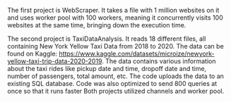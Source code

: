 The first project is WebScraper. It takes a file with 1 million websites on it and uses worker pool with 100 workers, meaning it concurrently visits 100 websites at the same time, bringing down the execution time. 

The second project is TaxiDataAnalysis. It reads 18 different files, all containing New York Yellow Taxi Data from 2018 to 2020. The data can be found on Kaggle: https://www.kaggle.com/datasets/microize/newyork-yellow-taxi-trip-data-2020-2019. The data contains various information about the taxi rides like pickup date and time, dropoff date and time, number of passengers, total amount, etc. The code uploads the data to an existing SQL database. Code was also optimized to send 800 queries at once so that it runs faster
Both projects utilized channels and worker pool. 
